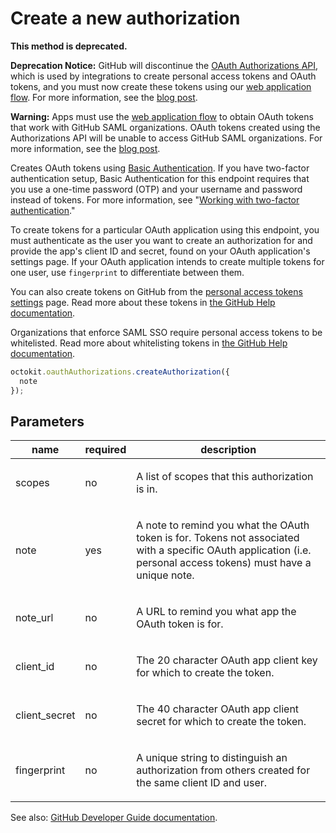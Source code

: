 # Create a new authorization

**This method is deprecated.**

**Deprecation Notice:** GitHub will discontinue the [OAuth Authorizations API](https://developer.github.com/v3/oauth_authorizations/), which is used by integrations to create personal access tokens and OAuth tokens, and you must now create these tokens using our [web application flow](https://developer.github.com/apps/building-oauth-apps/authorizing-oauth-apps/#web-application-flow). For more information, see the [blog post](https://developer.github.com/changes/2019-11-05-deprecated-passwords-and-authorizations-api).

**Warning:** Apps must use the [web application flow](https://developer.github.com/apps/building-oauth-apps/authorizing-oauth-apps/#web-application-flow) to obtain OAuth tokens that work with GitHub SAML organizations. OAuth tokens created using the Authorizations API will be unable to access GitHub SAML organizations. For more information, see the [blog post](https://developer.github.com/changes/2019-11-05-deprecated-passwords-and-authorizations-api).

Creates OAuth tokens using [Basic Authentication](https://developer.github.com/v3/auth#basic-authentication). If you have two-factor authentication setup, Basic Authentication for this endpoint requires that you use a one-time password (OTP) and your username and password instead of tokens. For more information, see "[Working with two-factor authentication](https://developer.github.com/v3/auth/#working-with-two-factor-authentication)."

To create tokens for a particular OAuth application using this endpoint, you must authenticate as the user you want to create an authorization for and provide the app's client ID and secret, found on your OAuth application's settings page. If your OAuth application intends to create multiple tokens for one user, use `fingerprint` to differentiate between them.

You can also create tokens on GitHub from the [personal access tokens settings](https://github.com/settings/tokens) page. Read more about these tokens in [the GitHub Help documentation](https://help.github.com/articles/creating-an-access-token-for-command-line-use).

Organizations that enforce SAML SSO require personal access tokens to be whitelisted. Read more about whitelisting tokens in [the GitHub Help documentation](https://help.github.com/articles/about-identity-and-access-management-with-saml-single-sign-on).

```js
octokit.oauthAuthorizations.createAuthorization({
  note
});
```

## Parameters

<table>
  <thead>
    <tr>
      <th>name</th>
      <th>required</th>
      <th>description</th>
    </tr>
  </thead>
  <tbody>
    <tr><td>scopes</td><td>no</td><td>

A list of scopes that this authorization is in.

</td></tr>
<tr><td>note</td><td>yes</td><td>

A note to remind you what the OAuth token is for. Tokens not associated with a specific OAuth application (i.e. personal access tokens) must have a unique note.

</td></tr>
<tr><td>note_url</td><td>no</td><td>

A URL to remind you what app the OAuth token is for.

</td></tr>
<tr><td>client_id</td><td>no</td><td>

The 20 character OAuth app client key for which to create the token.

</td></tr>
<tr><td>client_secret</td><td>no</td><td>

The 40 character OAuth app client secret for which to create the token.

</td></tr>
<tr><td>fingerprint</td><td>no</td><td>

A unique string to distinguish an authorization from others created for the same client ID and user.

</td></tr>
  </tbody>
</table>

See also: [GitHub Developer Guide documentation](endpoint.documentationUrl).
